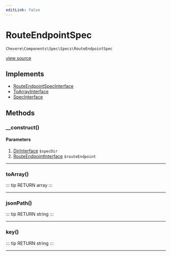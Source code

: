 ```yaml
---
editLink: false
---
```


# RouteEndpointSpec

`Chevere\Components\Spec\Specs\RouteEndpointSpec`

[view source](https://github.com/chevere/chevere/blob/master/src/Chevere/Components/Spec/Specs/RouteEndpointSpec.php)

## Implements

- [RouteEndpointSpecInterface](../../../Interfaces/Spec/Specs/RouteEndpointSpecInterface.md)
- [ToArrayInterface](../../../Interfaces/Common/ToArrayInterface.md)
- [SpecInterface](../../../Interfaces/Spec/SpecInterface.md)

## Methods

### __construct()

#### Parameters

1. [DirInterface](../../../Interfaces/Filesystem/DirInterface.md) `$specDir`
2. [RouteEndpointInterface](../../../Interfaces/Router/Route/RouteEndpointInterface.md) `$routeEndpoint`

---

### toArray()

::: tip RETURN
array
:::

---

### jsonPath()

::: tip RETURN
string
:::

---

### key()

::: tip RETURN
string
:::

---
